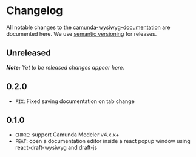 # Changelog

All notable changes to the [camunda-wysiwyg-documentation](https://github.com/sharedchains/camunda-wysiwyg-documentation) are documented here. We use [semantic versioning](http://semver.org/) for releases.

## Unreleased

___Note:__ Yet to be released changes appear here._

## 0.2.0

* `FIX`: Fixed saving documentation on tab change

## 0.1.0

* `CHORE`: support Camunda Modeler v4.x.x+
* `FEAT`: open a documentation editor inside a react popup window using react-draft-wysiwyg and draft-js

